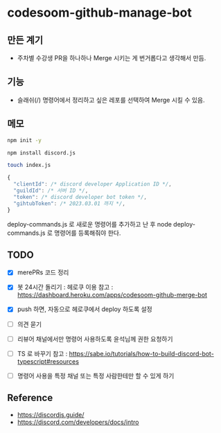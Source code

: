 # codesoom-github-manage-bot

## 만든 계기
- 주차별 수강생 PR을 하나하나 Merge 시키는 게 번거롭다고 생각해서 만듬.

## 기능
- 슬래쉬(/) 명령어에서 정리하고 싶은 레포를 선택하여 Merge 시킬 수 있음.



## 메모
```bash
npm init -y

npm install discord.js

touch index.js

```

```js
{
  "clientId": /* discord developer Application ID */, 
  "guildId": /* 서버 ID */, 
  "token": /* discord developer bot token */, 
  "gihtubToken": /* 2023.03.01 까지 */, 
}
```

deploy-commands.js 로 새로운 명령어를 추가하고 난 후 node deploy-commands.js 로 명령어를 등록해줘야 한다.

## TODO
- [x] merePRs 코드 정리
- [x] 봇 24시간 돌리기 : 헤로쿠 이용
참고 : https://dashboard.heroku.com/apps/codesoom-github-merge-bot
- [x] push 하면, 자동으로 헤로쿠에서 deploy 하도록 설정
- [ ] 의견 묻기
- [ ] 리뷰어 채널에서만 명령어 사용하도록 윤석님께 권한 요청하기

- [ ] TS 로 바꾸기
참고 : https://sabe.io/tutorials/how-to-build-discord-bot-typescript#resources

- [ ] 명령어 사용을 특정 채널 또는 특정 사람한테만 할 수 있게 하기


## Reference
- https://discordjs.guide/
- https://discord.com/developers/docs/intro
